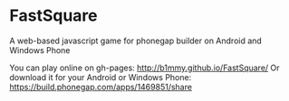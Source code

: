 # FastSquare
A web-based javascript game for phonegap builder on Android and Windows Phone

You can play online on gh-pages: http://b1mmy.github.io/FastSquare/
Or download it for your Android or Windows Phone: https://build.phonegap.com/apps/1469851/share
